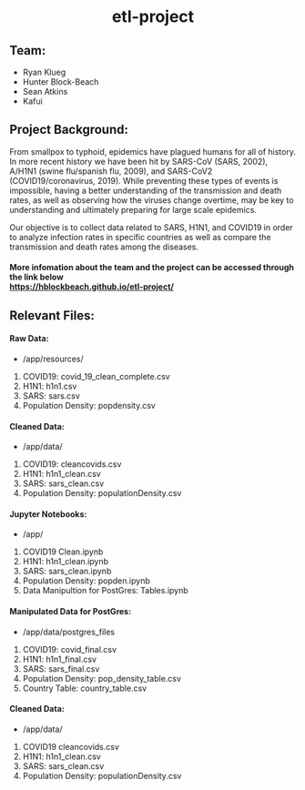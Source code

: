 # <div align="center">**etl-project**<div> 

## Team:
* Ryan Klueg
* Hunter Block-Beach
* Sean Atkins
* Kafui 

## Project Background:
From smallpox to typhoid, epidemics have plagued humans for all of history. In more recent history we have been hit by SARS-CoV (SARS, 2002), A/H1N1 (swine flu/spanish flu, 2009), and SARS-CoV2 (COVID19/coronavirus, 2019). While preventing these types of events is impossible, having a better understanding of the transmission and death rates, as well as observing how the viruses change overtime, may be key to understanding and ultimately preparing for large scale epidemics. 

Our objective is to collect data related to SARS, H1N1, and COVID19 in order to analyze infection rates in specific countries as well as compare the transmission and death rates among the diseases. 

#### More infomation about the team and the project can be accessed through the link below<br> https://hblockbeach.github.io/etl-project/


## Relevant Files:

#### Raw Data:
* /app/resources/
1. COVID19: covid_19_clean_complete.csv
2. H1N1: h1n1.csv
3. SARS: sars.csv
4. Population Density: popdensity.csv

#### Cleaned Data:
* /app/data/
1. COVID19: cleancovids.csv
2. H1N1: h1n1_clean.csv
3. SARS: sars_clean.csv
4. Population Density: populationDensity.csv

#### Jupyter Notebooks:
* /app/
1. COVID19 Clean.ipynb
2. H1N1: h1n1_clean.ipynb
3. SARS: sars_clean.ipynb
4. Population Density: popden.ipynb
5. Data Manipultion for PostGres: Tables.ipynb

#### Manipulated Data for PostGres:
* /app/data/postgres_files
1. COVID19: covid_final.csv
2. H1N1: h1n1_final.csv
3. SARS: sars_final.csv
4. Population Density: pop_density_table.csv
5. Country Table: country_table.csv



#### Cleaned Data:
* /app/data/
1. COVID19 cleancovids.csv
2. H1N1: h1n1_clean.csv
3. SARS: sars_clean.csv
4. Population Density: populationDensity.csv
